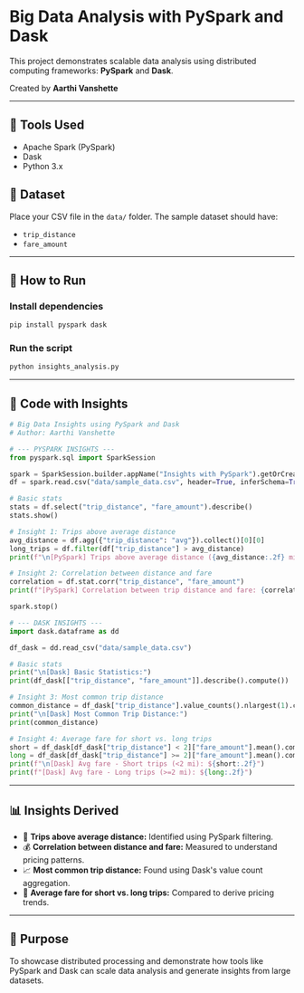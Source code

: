 # Big Data Analysis with PySpark and Dask

This project demonstrates scalable data analysis using distributed computing frameworks: **PySpark** and **Dask**.

Created by **Aarthi Vanshette**

---

## 🔧 Tools Used
- Apache Spark (PySpark)
- Dask
- Python 3.x

## 📁 Dataset
Place your CSV file in the `data/` folder. The sample dataset should have:
- `trip_distance`
- `fare_amount`

---

## 🚀 How to Run

### Install dependencies
```bash
pip install pyspark dask
```

### Run the script
```bash
python insights_analysis.py
```

---

## 📜 Code with Insights

```python
# Big Data Insights using PySpark and Dask
# Author: Aarthi Vanshette

# --- PYSPARK INSIGHTS ---
from pyspark.sql import SparkSession

spark = SparkSession.builder.appName("Insights with PySpark").getOrCreate()
df = spark.read.csv("data/sample_data.csv", header=True, inferSchema=True)

# Basic stats
stats = df.select("trip_distance", "fare_amount").describe()
stats.show()

# Insight 1: Trips above average distance
avg_distance = df.agg({"trip_distance": "avg"}).collect()[0][0]
long_trips = df.filter(df["trip_distance"] > avg_distance)
print(f"\n[PySpark] Trips above average distance ({avg_distance:.2f} miles): {long_trips.count()}")

# Insight 2: Correlation between distance and fare
correlation = df.stat.corr("trip_distance", "fare_amount")
print(f"[PySpark] Correlation between trip distance and fare: {correlation:.2f}")

spark.stop()

# --- DASK INSIGHTS ---
import dask.dataframe as dd

df_dask = dd.read_csv("data/sample_data.csv")

# Basic stats
print("\n[Dask] Basic Statistics:")
print(df_dask[["trip_distance", "fare_amount"]].describe().compute())

# Insight 3: Most common trip distance
common_distance = df_dask["trip_distance"].value_counts().nlargest(1).compute()
print("\n[Dask] Most Common Trip Distance:")
print(common_distance)

# Insight 4: Average fare for short vs. long trips
short = df_dask[df_dask["trip_distance"] < 2]["fare_amount"].mean().compute()
long = df_dask[df_dask["trip_distance"] >= 2]["fare_amount"].mean().compute()
print(f"\n[Dask] Avg fare - Short trips (<2 mi): ${short:.2f}")
print(f"[Dask] Avg fare - Long trips (>=2 mi): ${long:.2f}")
```

---

## 📊 Insights Derived

- 🚕 **Trips above average distance:** Identified using PySpark filtering.
- 💰 **Correlation between distance and fare:** Measured to understand pricing patterns.
- 📈 **Most common trip distance:** Found using Dask's value count aggregation.
- 🧮 **Average fare for short vs. long trips:** Compared to derive pricing trends.

---

## 🧠 Purpose
To showcase distributed processing and demonstrate how tools like PySpark and Dask can scale data analysis and generate insights from large datasets.
